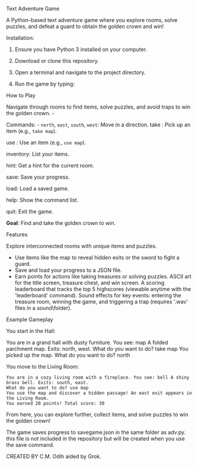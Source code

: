  Text Adventure Game

 A Python-based text adventure game where you explore rooms, solve puzzles, and defeat a guard to obtain the golden crown and win! 

Installation:
 1. Ensure you have Python 3 installed on your computer. 

 2. Download or clone this repository. 

 3. Open a terminal and navigate to the project directory.

 4. Run the game by typing:

 How to Play 

 Navigate through rooms to find items, solve puzzles, and avoid traps to win the golden crown. -

 Commands: - `north`, `east`, `south`, `west`: Move in a direction.
 take <item>: Pick up an item (e.g., `take map`).  
 
 use <item>: Use an item (e.g., `use map`). 
 
 inventory: List your items.  
 
 hint: Get a hint for the current room.  
 
 save: Save your progress.  
 
 load: Load a saved game. 
 
 help: Show the command list.  
 
 quit: Exit the game. 
 
**Goal**: Find and take the golden crown to win. 

 Features  
 
 Explore interconnected rooms with unique items and puzzles.  
- Use items like the map to reveal hidden exits or the sword to fight a guard. 
- Save and load your progress to a JSON file. 
- Earn points for actions like taking treasures or solving puzzles.
  ASCII art for the title screen, treasure chest, and win screen.
  A scoring leaderboard that tracks the top 5 highscores (viewable anytime with the 'leaderboard' command).
  Sound effects for key events: entering the treasure room, winning the game, and triggering a trap
  (requires '.wav' files in a sound\folder).


Example Gameplay

 You start in the Hall: 
    
   You are in a grand hall with dusty furniture. You see: map A folded parchment map. Exits: north, west. 
     What do you want to do? take map 
     You picked up the map. 
     What do you want to do? north 

You move to the Living Room: 
     
    You are in a cozy living room with a fireplace. You see: bell A shiny brass bell. Exits: south, east.
    What do you want to do? use map
    You use the map and discover a hidden passage! An east exit appears in the Living Room.
    You earned 20 points! Total score: 30 
From here, you can explore further, collect items, and solve puzzles to win the golden crown!

The game saves progress to savegame.json in the same folder as adv.py. this file is not included in the repository
but will be created when you use the save command.

CREATED BY 
C.M. Odih
aided by Grok.
